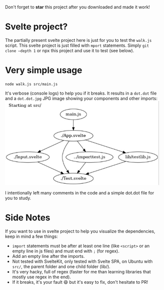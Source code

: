 Don't forget to **star** this project after you downloaded and made it work!


# Svelte project?
The partially present svelte project here is just for you to test the `walk.js` script. 
This svelte project is just filled with `mport` statements.
Simply  `git clone –depth 1` or npx this project and use it to test (see below).

# Very simple usage
`node walk.js src/main.js`

It's verbose (console logs) to help you if it breaks.
It results in a `dot.dot` file and a `dot.dot.jpg` JPG image showing your components and other imports:
![dot.dot.jpg](dot.dot.jpg)

I intentionally left many comments in the code and a simple dot.dot file for you to study.

# Side Notes
If you want to use in svelte project to help you visualize the dependencies, keep in mind a few things:
- `import` statements must be after at least one line (like `<script>` or an empty line in js files) and must end with `;` (for regex).
- Add an empty line after the imports.
- Not tested with SvelteKit, only tested with Svelte SPA, on Ubuntu with `src/`, the parent folder and one child folder (lib/).
- It's very hacky, full of regex (faster for me than learning libraries that mostly use regex in the end).
- If it breaks, it's your fault :smile: but it's easy to fix, don't hesitate to PR!
